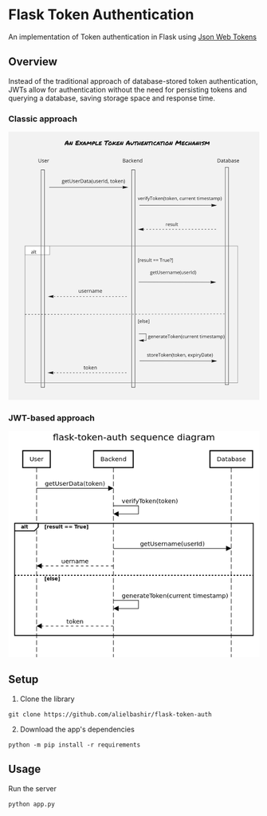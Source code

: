 # Flask Token Authentication
An implementation of Token authentication in Flask using [Json Web Tokens](https://jwt.io/introduction)

## Overview

Instead of the traditional approach of database-stored token authentication, JWTs allow for authentication
without the need for persisting tokens and querying a database, saving storage space and response time.

### Classic approach
![Classic sequence diagram](images/classic-sequence-diagram.png?raw=true "Title")

### JWT-based approach
![JWT sequence diagram](images/jwt-sequence-diagram.png?raw=true "Title")


## Setup
1. Clone the library
```
git clone https://github.com/alielbashir/flask-token-auth
```

2. Download the app's dependencies
```
python -m pip install -r requirements
```

## Usage
Run the server
```
python app.py
```

